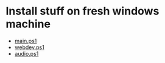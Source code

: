 # Install stuff on fresh windows machine

- [main.ps1](/main.ps1)
- [webdev.ps1](/webdev.ps1)
- [audio.ps1](/audio.ps1)
